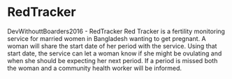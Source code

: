 # RedTracker
DevWithouttBoarders2016 - RedTracker
Red Tracker is a fertility monitoring service for married women in Bangladesh wanting to get pregnant.  A woman will share the start date of her period with the service.  Using that start date, the service can let a woman know if she might be ovulating and when she should be expecting her next period.  If a period is missed both the woman and a community health worker will be informed.
